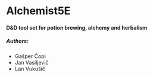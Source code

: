 # Alchemist5E  
#### D&amp;D tool set for potion brewing, alchemy and herbalism  
   
##### Authors:  
* Gašper Čopi
* Jan Vasiljevič  
* Lan Vukušič  
  



